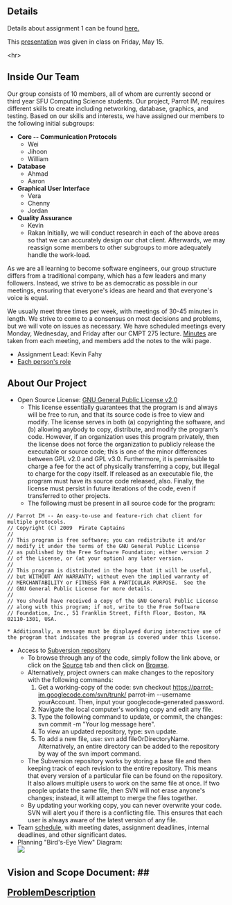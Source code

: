 ## Details ##

Details about assignment 1 can be found [here.](http://cs-tjd-web2.cs.surrey.sfu.ca/cmpt275summer09/wiki/AssignmentOne/)

This [presentation](http://parrot-im.googlecode.com/files/CMPT%20275%20Assignment%201%20Presentation%20Final%20Version.pptx) was given in class on Friday, May 15.


&lt;hr&gt;



## Inside Our Team ##
Our group consists of 10 members, all of whom are currently second or third year SFU Computing Science students. Our project, Parrot IM, requires different skills to create including networking, database, graphics, and testing. Based on our skills and interests, we have assigned our members to the following initial subgroups:
  * **Core -- Communication Protocols**
    * Wei
    * Jihoon
    * William
  * **Database**
    * Ahmad
    * Aaron
  * **Graphical User Interface**
    * Vera
    * Chenny
    * Jordan
  * **Quality Assurance**
    * Kevin
    * Rakan
Initially, we will conduct research in each of the above areas so that we can accurately design our chat client. Afterwards, we may reassign some members to other subgroups to more adequately handle the work-load.

As we are all learning to become software engineers, our group structure differs from a traditional company, which has a few leaders and many followers. Instead, we strive to be as democratic as possible in our meetings, ensuring that everyone's ideas are heard and that everyone's voice is equal.

We usually meet three times per week, with meetings of 30-45 minutes in length. We strive to come to a consensus on most decisions and problems, but we will vote on issues as necessary. We have scheduled meetings every Monday, Wednesday, and Friday after our CMPT 275 lecture. [Minutes](http://code.google.com/p/parrot-im/wiki/MeetingNotes) are taken from each meeting, and members add the notes to the wiki page.

  * Assignment Lead: Kevin Fahy
  * [Each person's role](http://code.google.com/p/parrot-im/wiki/AssignedRoles?ts=1241806986&updated=AssignedRoles)

## About Our Project ##
  * Open Source License: [GNU General Public License v2.0](http://www.gnu.org/licenses/old-licenses/gpl-2.0.html)
    * This license essentially guarantees that the program is and always will be free to run, and that its source code is free to view and modify. The license serves in both (a) copyrighting the software, and (b) allowing anybody to copy, distribute, and modify the program's code. However, if an organization uses this program privately, then the license does not force the organization to publicly release the executable or source code; this is one of the minor differences between GPL v2.0 and GPL v3.0. Furthermore, it is permissible to charge a fee for the act of physically transferring a copy, but illegal to charge for the copy itself. If released as an executable file, the program must have its source code released, also. Finally, the license must persist in future iterations of the code, even if transferred to other projects.
    * The following must be present in all source code for the program:
```
// Parrot IM -- An easy-to-use and feature-rich chat client for multiple protocols.
// Copyright (C) 2009  Pirate Captains
// 
// This program is free software; you can redistribute it and/or
// modify it under the terms of the GNU General Public License
// as published by the Free Software Foundation; either version 2
// of the License, or (at your option) any later version.
// 
// This program is distributed in the hope that it will be useful,
// but WITHOUT ANY WARRANTY; without even the implied warranty of
// MERCHANTABILITY or FITNESS FOR A PARTICULAR PURPOSE.  See the
// GNU General Public License for more details.
// 
// You should have received a copy of the GNU General Public License
// along with this program; if not, write to the Free Software
// Foundation, Inc., 51 Franklin Street, Fifth Floor, Boston, MA  02110-1301, USA.
```
    * Additionally, a message must be displayed during interactive use of the program that indicates the program is covered under this license.
  * Access to [Subversion repository](http://code.google.com/p/parrot-im/source/browse/)
    * To browse through any of the code, simply follow the link above, or click on the [Source](http://code.google.com/p/parrot-im/source/checkout) tab and then click on [Browse](http://code.google.com/p/parrot-im/source/browse/).
    * Alternatively, project owners can make changes to the repository with the following commands:
      1. Get a working-copy of the code: svn checkout https://parrot-im.googlecode.com/svn/trunk/ parrot-im --username yourAccount. Then, input your googlecode-generated password.
      1. Navigate the local computer's working copy and edit any file.
      1. Type the following command to update, or commit, the changes: svn commit -m "Your log message here".
      1. To view an updated repository, type: svn update.
      1. To add a new file, use: svn add fileOrDirectoryName. Alternatively, an entire directory can be added to the repository by way of the svn import command.
    * The Subversion repository works by storing a base file and then keeping track of each revision to the entire repository. This means that every version of a particular file can be found on the repository. It also allows multiple users to work on the same file at once. If two people update the same file, then SVN will not erase anyone's changes; instead, it will attempt to merge the files together.
    * By updating your working copy, you can never overwrite your code. SVN will alert you if there is a conflicting file. This ensures that each user is always aware of the latest version of any file.
  * Team [schedule](http://www.google.com/calendar/embed?src=nq1c2mh2402meqim7qa2gt8ro4%40group.calendar.google.com&ctz=America/Los_Angeles), with meeting dates, assignment deadlines, internal deadlines, and other significant dates.
  * Planning "Bird's-Eye View" Diagram:<br>
<img src='http://parrot-im.googlecode.com/files/Diagram3.png' /></li></ul>

<h2>Vision and Scope Document: ##

**[ProblemDescription](ProblemDescription.md)**

